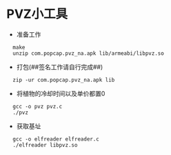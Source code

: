 # PVZ小工具
  * 准备工作

```
  make
  unzip com.popcap.pvz_na.apk lib/armeabi/libpvz.so
```
  * 打包(##签名工作请自行完成##)
```
  zip -ur com.popcap.pvz_na.apk lib
```

  * 将植物的冷却时间以及单价都置0
```
  gcc -o pvz pvz.c
  ./pvz
```
  * 获取基址
```
  gcc -o elfreader elfreader.c
  ./elfreader libpvz.so
```
